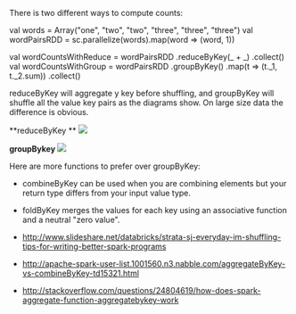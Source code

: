 There is two different ways to compute counts:

val words = Array("one", "two", "two", "three", "three", "three")
val wordPairsRDD = sc.parallelize(words).map(word => (word, 1))

val wordCountsWithReduce = wordPairsRDD .reduceByKey(_ + _) .collect()
​
val wordCountsWithGroup = wordPairsRDD .groupByKey() .map(t => (t._1, t._2.sum)) .collect()

reduceByKey will aggregate y key before shuffling, and groupByKey will shuffle all the value key pairs as the diagrams show.  On large size data the difference is obvious.

**reduceByKey **
![](http://www.ruxizhang.com/uploads/4/4/0/2/44023465/1866882_orig.png)


**groupBykey**
![](http://www.ruxizhang.com/uploads/4/4/0/2/44023465/3009151_orig.png)


Here are more functions to prefer over groupByKey:
* combineByKey can be used when you are combining elements but your return type differs from your input value type.
* foldByKey merges the values for each key using an associative function and a neutral "zero value".

* http://www.slideshare.net/databricks/strata-sj-everyday-im-shuffling-tips-for-writing-better-spark-programs
* http://apache-spark-user-list.1001560.n3.nabble.com/aggregateByKey-vs-combineByKey-td15321.html
* http://stackoverflow.com/questions/24804619/how-does-spark-aggregate-function-aggregatebykey-work